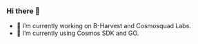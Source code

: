 ### Hi there 👋

- 🔭 I’m currently working on B-Harvest and Cosmosquad Labs.
- 🌱 I’m currently using Cosmos SDK and GO.


<!--
**jeonghoyeo7/jeonghoyeo7** is a ✨ _special_ ✨ repository because its `README.md` (this file) appears on your GitHub profile.

Here are some ideas to get you started:

- 🔭 I’m currently working on ...
- 🌱 I’m currently learning ...
- 👯 I’m looking to collaborate on ...
- 🤔 I’m looking for help with ...
- 💬 Ask me about ...
- 📫 How to reach me: ...
- 😄 Pronouns: ...
- ⚡ Fun fact: ...
-->
